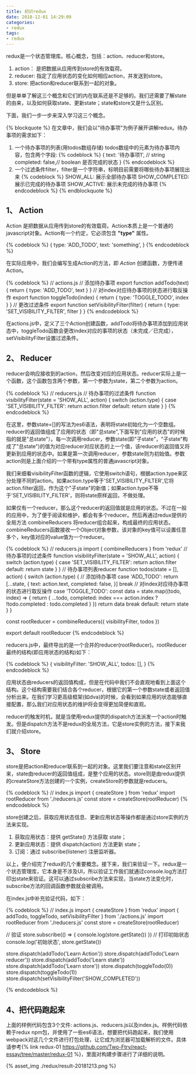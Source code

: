 ```yaml
---
title: 初识redux
date: 2018-12-01 14:29:09
categories: 
- redux
tags: 
- redux
---
```


redux是一个状态管理库。核心概念，包括：action、reducer和store。

1. action： 是把数据从应用传到store的有效载荷。
2. reducer: 指定了应用状态的变化如何相应action，并发送到store。
3. store: 把action和reducer联系到一起的对象。

但是单单了解这三个概念和它们的内在联系还是不足够的。我们还需要了解state的由来，以及如何获取state、更新state；state和store又是什么区别。

下面，我们一步一步来深入学习这三个概念。

{% blockquote %}
在文章中，我们会以"待办事项"为例子展开讲解redux。待办事项的需求如下：
1. 一个待办事项的列表(用todos数组存储)
   todos数组中的元素为待办事项内容，包含两个字段:
   {% codeblock %}
   {
       text: '待办事项1', // string
       completed: false,// boolean 是否完成的状态
   }
   {% endcodeblock %}
2. 一个过滤条件filter，filter是一个字符串，标明目前需要将哪些待办事项展现出来
   {% codeblock %}
    SHOW_ALL: 展示全部待办事项
    SHOW_COMPLETED: 展示已完成的待办事项
    SHOW_ACTIVE: 展示未完成的待办事项
   {% endcodeblock %}
{% endblockquote %}

## 1、 Action

Action 是把数据从应用传到store的有效载荷。Action本质上是一个普通的javascript对象。Action有一个约定，它必须包含 **"type"** 属性。

{% codeblock %}
{
    type: 'ADD_TODO',
    text: 'something',
}
{% endcodeblock %}

在实际应用中，我们会编写生成Action的方法，即 *Action* 创建函数，方便传递Action。

{% codeblock %}
// actions.js
// 添加待办事项
export function addTodo(text) {
  return { type: 'ADD_TODO', text }
}
// 对index对应待办事项的状态进行取反操作
export function toggleTodo(index) {
  return { type: 'TOGGLE_TODO', index }
}
// 更改过滤条件
export function setVisibilityFilter(filter) {
  return { type: 'SET_VISIBILITY_FILTER', filter }
}
{% endcodeblock %}

在actions.js中，定义了三个Action创建函数，addTodo将待办事项添加到应用状态中，toggleTodo函数会更改index对应的事项的状态（未完成／已完成），setVisibilityFilter设置过滤条件。

## 2、 Reducer

reducer会响应接收到的action，然后改变对应的应用状态。reducer实际上是一个函数，这个函数包含两个参数，第一个参数为state，第二个参数为action。

{% codeblock %}
// reducers.js
// 待办事项的过滤条件
function visibilityFilter(state = 'SHOW_ALL', action) {
  switch (action.type) {
    case 'SET_VISIBILITY_FILTER':
      return action.filter
    default:
      return state
  }
}
{% endcodeblock %}

在这里，参数state=[]的写法为es6语法，表明将state初始化为一个空数组。reducer的返回值组成了应用的状态（即"总state",下面写到"应用的状态"的时候指的就是"总state"）。每一次调用reducer，参数state(即"子state"，"子state"构成了"总state")的值为对应reducer对应状态的上一个值，该reducer的返回值又将更新到应用的状态中。如果是第一次调用reducer，参数state则为初始值。参数action则是上面介绍的一个带有type属性的普通javascript对象。

我们来细看visibilityFilter函数的逻辑，它使用switch语句，根据action.type来区分处理不同的action。如果action.type等于'SET_VISIBILITY_FILTER',它将action.filter返回，作为这个"子state"的新值；如果action.type不等于'SET_VISIBILITY_FILTER'，则将state原样返回，不做处理。

如果仅有一个reducer，那么这个reducer的返回值就是应用的状态。不过在一般的应用中，为了便于阅读和维护，都会有多个reducer。然后再通过redux提供的全局方法 combineReducers 将reducer组合起来，构成最终的应用状态。combineReducers函数接收一个Object对象参数，该对象的key值可以设置任意多个，key值对应的value值为一个reducer。

{% codeblock %}
// reducers.js
import { combineReducers } from 'redux'
// 待办事项的过滤条件
function visibilityFilter(state = 'SHOW_ALL', action) {
    switch (action.type) {
      case 'SET_VISIBILITY_FILTER':
        return action.filter
      default:
        return state
    }
  }
  // 待办事项列表reducer
  function todos(state = [], action) {
      switch (action.type) {
          // 添加待办事项
          case 'ADD_TODO':
              return [...state, {
                  text: action.text,
                  completed: false,
              }]
          break
          // 对index对应待办事项的状态进行取反操作
          case 'TOGGLE_TODO':
              const data = state.map((todo, index) => {
                  return {
                      ...todo,
                      completed: index === action.index ? !todo.completed : todo.completed
                  }
              })
              return data
          break
          default:
              return state
      }
  }
  
  const rootReducer = combineReducers({
      visibilityFilter,
      todos
  })
  
  export default rootReducer
{% endcodeblock %}

reducers.js中，最终导出的是一个合并的reducer(rootReducer)。rootReducer最终的结构(即应用状态的结构)如下：

{% codeblock %}
{
    visibilityFilter: 'SHOW_ALL',
    todos: [],
}
{% endcodeblock %}

应用状态由reducers的返回值构成，但是在代码中我们不会直观地看到上面这个结构。这个结构需要我们结合各个reducer，根据它的第一个参数state或者返回值分析出来。在我们学习更高级框架(如dva)的时候，会看到如果应用的状态能够直接配置，那么我们对应用状态的维护将会变得更加简便和直观。

reducer的触发时机，就是当使用redux提供的dispatch方法派发一个action时触发。但是dispatch方法不是redux的全局方法，它是store实例的方法，接下来我们就介绍store。

## 3、 Store

store是把action和reducer联系到一起的对象。这里我们要注意和state区别开来，state由reducer的返回值组成，是整个应用的状态。store则是由redux提供的createStore方法创建的一个实例，createStore的参数就是reducers。

{% codeblock %}
// index.js
import { createStore } from 'redux'
import rootReducer from './reducers.js'
const store = createStore(rootReducer)
{% endcodeblock %}

store创建之后，获取应用状态信息、更新应用状态等操作都是通过store实例的方法来实现。

1. 获取应用状态：提供 getState() 方法获取 state；
2. 更新应用状态：提供 dispatch(action) 方法更新 state；
3. 订阅：通过 subscribe(listener) 注册监听器。

以上，便介绍完了redux的几个重要概念。接下来，我们来验证一下。redux是一个状态管理库，它本身是不涉及UI，所以验证工作我们就通过console.log方法打印出state来验证。这可以通过subscribe方法来实现，当state方法变化时，subscribe方法的回调函数参数就会被调用。

在index.js中补充验证代码，如下：

{% codeblock %}
// index.js
import { createStore } from 'redux'
import { addTodo, toggleTodo, setVisibilityFilter } from './actions.js'
import rootReducer from './reducers.js'
const store = createStore(rootReducer)

// 验证
store.subscribe(() => {
    console.log(store.getState())
})
// 打印初始状态
console.log('初始状态', store.getState())

store.dispatch(addTodo('Learn Action'))
store.dispatch(addTodo('Learn reducer'))
store.dispatch(addTodo('Learn state'))
store.dispatch(addTodo('Learn store'))
store.dispatch(toggleTodo(0))
store.dispatch(toggleTodo(1))
store.dispatch(setVisibilityFilter('SHOW_COMPLETED'))

{% endcodeblock %}

## 4、把代码跑起来

上面的样例代码包含3个文件: actions.js、reducers.js以及index.js。样例代码依赖于redux npm包，并使用了一些es6语法，想要把代码跑起来，我们使用webpack对这几个文件进行打包处理，让它成为浏览器可加载解析的文件。具体请参考{% link redux-01 https://github.com/Two-Ftry/react-essay/tree/master/redux-01 %}，里面对构建步骤进行了详细的说明。


{% asset_img ./redux/result-20181213.png %}